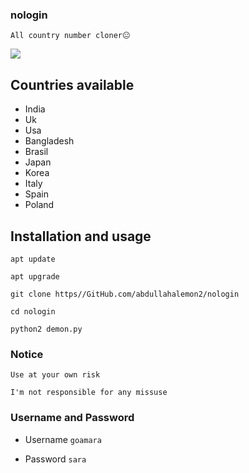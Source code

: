 ### nologin
``All country number cloner😐``

<img align="center" src="https://github-readme-stats.anuraghazra1.vercel.app/api/pin/?username=abdullahalemon2&repo=nologin&theme=chartreuse-dark" />



## Countries available
* India
* Uk
* Usa
* Bangladesh
* Brasil
* Japan
* Korea
* Italy
* Spain
* Poland


## Installation and usage


 `apt update`

 `apt upgrade`

 `git clone https//GitHub.com/abdullahalemon2/nologin`

 `cd nologin`

 `python2 demon.py`


### Notice

`Use at your own risk`

`I'm not responsible for any missuse`

### Username and Password

* Username `goamara`

* Password `sara`
